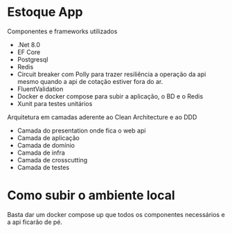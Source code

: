 # Estoque App

Componentes e frameworks utilizados
- .Net 8.0
- EF Core
- Postgresql
- Redis
- Circuit breaker com Polly para trazer resiliência a operação da api mesmo quando a api de cotação estiver fora do ar.
- FluentValidation
- Docker e docker compose para subir a aplicação, o BD e o Redis
- Xunit para testes unitários 


Arquitetura em camadas aderente ao Clean Architecture e ao DDD
- Camada do presentation onde fica o web api
- Camada de aplicação
- Camada de domínio
- Camada de infra
- Camada de crosscutting
- Camada de testes

# Como subir o ambiente local
Basta dar um docker compose up que todos os componentes necessários e a api ficarão de pé.


